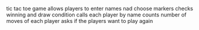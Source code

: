 tic tac toe game
allows players to enter names nad choose markers
checks winning and draw condition
calls each player by name
counts number of moves of each player 
asks if the players want to play again

